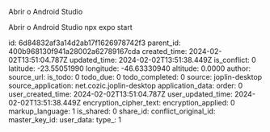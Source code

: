 Abrir o Android Studio

Abrir o Android Studio
npx expo start

id: 6d84832af3a14d2ab17f1626978742f3
parent_id: 400b968130f941a28002a62789167cda
created_time: 2024-02-02T13:51:04.787Z
updated_time: 2024-02-02T13:51:38.449Z
is_conflict: 0
latitude: -23.55051990
longitude: -46.63330940
altitude: 0.0000
author: 
source_url: 
is_todo: 0
todo_due: 0
todo_completed: 0
source: joplin-desktop
source_application: net.cozic.joplin-desktop
application_data: 
order: 0
user_created_time: 2024-02-02T13:51:04.787Z
user_updated_time: 2024-02-02T13:51:38.449Z
encryption_cipher_text: 
encryption_applied: 0
markup_language: 1
is_shared: 0
share_id: 
conflict_original_id: 
master_key_id: 
user_data: 
type_: 1